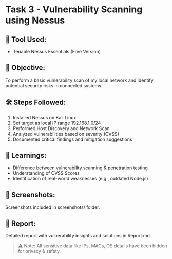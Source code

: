 # Task 3 - Vulnerability Scanning using Nessus

## 🔧 Tool Used:
- Tenable Nessus Essentials (Free Version)

## 🎯 Objective:
To perform a basic vulnerability scan of my local network and identify potential security risks in connected systems.

## 🛠 Steps Followed:
1. Installed Nessus on Kali Linux
2. Set target as local IP range 192.168.1.0/24
3. Performed Host Discovery and Network Scan
4. Analyzed vulnerabilities based on severity (CVSS)
5. Documented critical findings and mitigation suggestions

## 🧠 Learnings:
- Difference between vulnerability scanning & penetration testing
- Understanding of CVSS Scores
- Identification of real-world weaknesses (e.g., outdated Node.js)

## 📸 Screenshots:
Screenshots included in screenshots/ folder.

## 📑 Report:
Detailed report with vulnerability insights and solutions in Report.md.

> ⚠ Note: All sensitive data like IPs, MACs, OS details have been hidden for privacy & safety.
